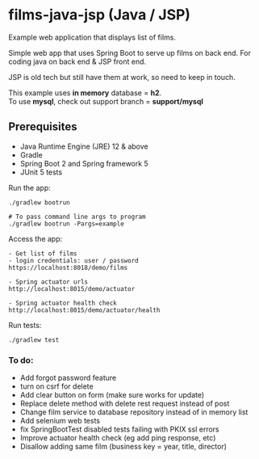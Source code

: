 # films-java-jsp (Java / JSP)

Example web application that displays list of films.

Simple web app that uses Spring Boot to serve up films on back end.  For coding java on back end & JSP front end.

JSP is old tech but still have them at work, so need to keep in touch.

This example uses **in memory** database = **h2**.  
To use **mysql**, check out support branch = **support/mysql**

## Prerequisites
* Java Runtime Engine (JRE) 12 & above
* Gradle
* Spring Boot 2 and Spring framework 5
* JUnit 5 tests

Run the app:
```
./gradlew bootrun

# To pass command line args to program
./gradlew bootrun -Pargs=example
```

Access the app:
```
- Get list of films
- login credentials: user / password
https://localhost:8018/demo/films

- Spring actuator urls
http://localhost:8015/demo/actuator

- Spring actuator health check
http://localhost:8015/demo/actuator/health 
```

Run tests:
```
./gradlew test
```

### To do:
* Add forgot password feature
* turn on csrf for delete
* Add clear button on form (make sure works for update)
* Replace delete method with delete rest request instead of post
* Change film service to database repository instead of in memory list
* Add selenium web tests
* fix SpringBootTest disabled tests failing with PKIX ssl errors
* Improve actuator health check (eg add ping response, etc)
* Disallow adding same film (business key = year, title, director)